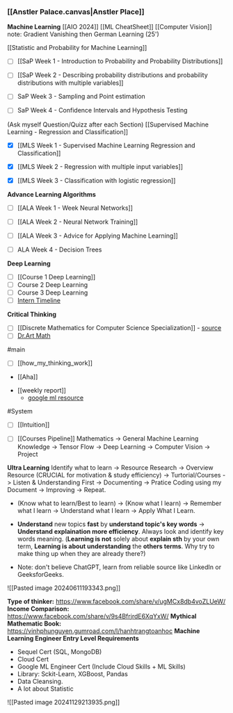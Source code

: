  
### [[Anstler Palace.canvas|Anstler Place]]



**Machine Learning**
[[AIO 2024]]
[[ML CheatSheet]]
[[Computer Vision]]
note: Gradient Vanishing then German Learning (25')

[[Statistic and Probability for Machine Learning]]
- [ ] [[SaP Week 1 - Introduction to Probability and Probability Distributions]]
- [ ] [[SaP Week 2 - Describing probability distributions and probability distributions with multiple variables]]
- [ ] SaP Week 3 - Sampling and Point estimation 
- [ ] SaP Week 4 - Confidence Intervals and Hypothesis Testing


(Ask myself Question/Quizz after each Section)
[[Supervised Machine Learning - Regression and Classification]]
- [x] [[MLS Week 1 - Supervised Machine Learning Regression and Classification]]
- [x] [[MLS Week 2 - Regression with multiple input variables]]
- [x] [[MLS Week 3 - Classification with logistic regression]]


**Advance Learning Algorithms**
- [ ] [[ALA Week 1 - Week Neural Networks]]
- [ ] [[ALA Week 2 - Neural Network Training]]
- [ ] [[ALA Week 3 - Advice for Applying Machine Learning]]
- [ ] ALA Week 4 - Decision Trees


**Deep Learning**
- [ ] [[Course 1 Deep Learning]]
- [ ] Course 2 Deep Learning
- [ ] Course 3 Deep Learning
- [ ] [Intern Timeline](https://docs.google.com/spreadsheets/d/1ypLvhvAGNG4zNBU929T5bluPoKhwStQ4S47oB-2Ubns/edit?gid=0#gid=0)

**Critical Thinking**
- [ ] [[Discrete Mathematics for Computer Science Specialization]] - [source](https://youtu.be/i8sphCg1yTs?si=d3uwJBPkiRNVRBqh) 
- [ ] [Dr.Art Math](https://www.dr-aart.nl/Fractions-menu.html)

#main
- [ ] [[how_my_thinking_work]]
- [[Aha]]
+ [[weekly report]]
	+ [google ml resource](https://developers.google.com/machine-learning/glossary#l1-loss)



#System
- [ ] [[Intuition]]
- [ ] [[Courses Pipeline]]
	Mathematics -> General Machine Learning Knowledge -> Tensor Flow -> Deep Learning -> Computer Vision -> Project  


**Ultra Learning**
	Identify what to learn -> Resource Research -> Overview Resource (CRUCIAL for motivation & study efficiency) -> Turtorial/Courses -> Listen & Understanding First -> Documenting -> Pratice Coding using my Document -> Improving -> Repeat.
	
+ (Know what to learn/Best to learn) -> (Know what I learn) -> Remember what I learn -> Understand what I learn -> Apply What I Learn.  
	
+ **Understand** new topics **fast** by **understand topic's key words** -> **Understand explaination more efficiency**. Always look and identify key words meaning. (**Learning is not** solely about **explain sth** by your own term, **Learning is about understanding** the **others terms**. Why try to make thing up when they are already there?)
	
+ Note: don't believe ChatGPT, learn from reliable source like LinkedIn or GeeksforGeeks.  


![[Pasted image 20240611193343.png]]



**Type of thinker:** https://www.facebook.com/share/v/ugMCx8db4voZLUeW/
**Income Comparison:** https://www.facebook.com/share/v/9s4BfrjrdE6XqYxW/
**Mythical Mathematic Book:** https://vinhphunguyen.gumroad.com/l/hanhtrangtoanhoc
**Machine Learning Engineer Entry Level Requirements**
+ Sequel Cert (SQL, MongoDB)
+ Cloud Cert
+ Google ML Engineer Cert (Include Cloud Skills + ML Skills)
+ Library: Sckit-Learn, XGBoost, Pandas
+ Data Cleansing.
+ A lot about Statistic



![[Pasted image 20241129213935.png]]